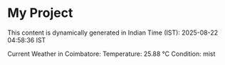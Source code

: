 # My Project

This content is dynamically generated in Indian Time (IST): 2025-08-22 04:58:36 IST


Current Weather in Coimbatore:
Temperature: 25.88 °C
Condition: mist
